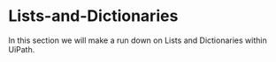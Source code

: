 # Lists-and-Dictionaries

In this section we will make a run down on Lists and Dictionaries within UiPath.
